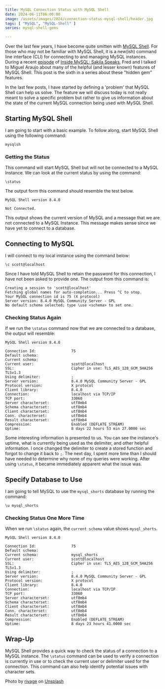 ```yaml
---
title: MySQL Connection Status with MySQL Shell
date: 2024-06-11T06:00:00
image: /assets/images/2024/connection-status-mysql-shell/header.jpg
tags: [ "MySQL", "MySQL-Shell" ]
series: mysql-shell-gems

---
```


Over the last few years, I have become quite smitten with [MySQL Shell](https://dev.mysql.com/doc/mysql-shell/8.0/en/). For those who may not be familiar with MySQL Shell, it is a new(ish) command line interface (CLI) for connecting to and managing MySQL instances. During a recent [episode](https://insidemysql.libsyn.com/mysql-shell-does-all-the-things) of [Inside MySQL: Sakila Speaks](https://insidemysql.libsyn.com/), Fred and I talked to Miguel Araujo about many of the helpful (and lesser known) features of MySQL Shell. This post is the sixth in a series about these "hidden gem" features.

In the last few posts, I have started by defining a 'problem' that MySQL Shell can help us solve. The feature we will discuss today is not really meant to solve a specific problem but rather to give us information about the state of the current MySQL connection being used with MySQL Shell.

## Starting MySQL Shell

I am going to start with a basic example. To follow along, start MySQL Shell using the following command:

```shell
mysqlsh
```

### Getting the Status

This command will start MySQL Shell but will not be connected to a MySQL Instance. We can look at the current status by using the command:

```shell
\status
```

The output form this command should resemble the test below.

```text
MySQL Shell version 8.4.0

Not Connected.
```

This output shows the current version of MySQL and a message that we are not connected to a MySQL Instance. This message makes sense since we have yet to connect to a database.

## Connecting to MySQL

I will connect to my local instance using the command below:

```shell
\c scott@localhost
```

Since I have told MySQL Shell to retain the password for this connection, I have not been asked to provide one. The output from this command is:

```text
Creating a session to 'scott@localhost'
Fetching global names for auto-completion... Press ^C to stop.
Your MySQL connection id is 75 (X protocol)
Server version: 8.4.0 MySQL Community Server - GPL
No default schema selected; type \use <schema> to set one.
```

### Checking Status Again

If we run the `\status` command now that we are connected to a database, the output will resemble:

```text
MySQL Shell version 8.4.0

Connection Id:                75
Default schema:               
Current schema:               
Current user:                 scott@localhost
SSL:                          Cipher in use: TLS_AES_128_GCM_SHA256 TLSv1.3
Using delimiter:              ;
Server version:               8.4.0 MySQL Community Server - GPL
Protocol version:             X protocol
Client library:               8.4.0
Connection:                   localhost via TCP/IP
TCP port:                     33060
Server characterset:          utf8mb4
Schema characterset:          utf8mb4
Client characterset:          utf8mb4
Conn. characterset:           utf8mb4
Result characterset:          utf8mb4
Compression:                  Enabled (DEFLATE_STREAM)
Uptime:                       8 days 22 hours 53 min 27.0000 sec
```

Some interesting information is presented to us. You can see the instance's uptime, what is currently being used as the delimiter, and other helpful information. I once changed the delimiter to create a stored function and forgot to change it back to `;`. The next day, I spent more time than I should have needed to determine why none of my queries were working. After using `\status`, it became immediately apparent what the issue was.

## Specify Database to Use

I am going to tell MySQL to use the `mysql_shorts` database by running the command:

```shell
\u mysql_shorts
```

### Checking Status One More Time

When we run `\status` again, the `current schema` value shows `mysql_shorts`.

```text
MySQL Shell version 8.4.0

Connection Id:                75
Default schema:               
Current schema:               mysql_shorts
Current user:                 scott@localhost
SSL:                          Cipher in use: TLS_AES_128_GCM_SHA256 TLSv1.3
Using delimiter:              ;
Server version:               8.4.0 MySQL Community Server - GPL
Protocol version:             X protocol
Client library:               8.4.0
Connection:                   localhost via TCP/IP
TCP port:                     33060
Server characterset:          utf8mb4
Schema characterset:          utf8mb4
Client characterset:          utf8mb4
Conn. characterset:           utf8mb4
Result characterset:          utf8mb4
Compression:                  Enabled (DEFLATE_STREAM)
Uptime:                       8 days 23 hours 41.0000 sec
```

## Wrap-Up

MySQL Shell provides a quick way to check the status of a connection to a MySQL instance. The `\status` command can be used to verify a connection is currently in use or to check the current user or delimiter used for the connection. This command can also help identify potential issues with character sets.


Photo by <a href="https://unsplash.com/@sigmund?utm_content=creditCopyText&utm_medium=referral&utm_source=unsplash">rivage</a> on <a href="https://unsplash.com/photos/analog-watch-at-1-00-TnEe6BdBC2M?utm_content=creditCopyText&utm_medium=referral&utm_source=unsplash">Unsplash</a>
  
